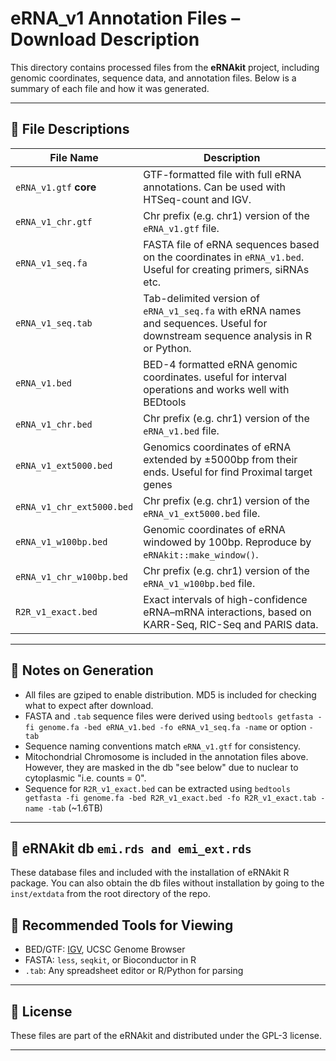 # eRNA_v1 Annotation Files – Download Description

This directory contains processed files from the **eRNAkit** project, including genomic coordinates, sequence data, and annotation files. Below is a summary of each file and how it was generated.

---

## 📁 File Descriptions

| File Name                 | Description |
|--------------------------|-------------|
| `eRNA_v1.gtf` **core**   | GTF-formatted file with full eRNA annotations. Can be used with HTSeq-count and IGV. |
| `eRNA_v1_chr.gtf`        | Chr prefix (e.g. chr1) version of the `eRNA_v1.gtf` file. |
| `eRNA_v1_seq.fa`         | FASTA file of eRNA sequences based on the coordinates in `eRNA_v1.bed`. Useful for creating primers, siRNAs etc. |
| `eRNA_v1_seq.tab`        | Tab-delimited version of `eRNA_v1_seq.fa` with eRNA names and sequences. Useful for downstream sequence analysis in R or Python. |
| `eRNA_v1.bed`            | BED-4 formatted eRNA genomic coordinates. useful for interval operations and works well with BEDtools |
| `eRNA_v1_chr.bed`        | Chr prefix (e.g. chr1) version of the `eRNA_v1.bed` file. |
| `eRNA_v1_ext5000.bed`    | Genomics coordinates of eRNA extended by ±5000bp from their ends. Useful for find Proximal target genes |
| `eRNA_v1_chr_ext5000.bed`| Chr prefix (e.g. chr1) version of the `eRNA_v1_ext5000.bed` file.|
| `eRNA_v1_w100bp.bed`     | Genomic coordinates of eRNA windowed by 100bp. Reproduce by `eRNAkit::make_window()`. |
| `eRNA_v1_chr_w100bp.bed` | Chr prefix (e.g. chr1) version of the `eRNA_v1_w100bp.bed` file. |
| `R2R_v1_exact.bed`       | Exact intervals of high-confidence eRNA–mRNA interactions, based on KARR-Seq, RIC-Seq and PARIS data. |

---

## 🧬 Notes on Generation

- All files are gziped to enable distribution. MD5 is included for checking what to expect after download.
- FASTA and `.tab` sequence files were derived using `bedtools getfasta -fi genome.fa -bed eRNA_v1.bed -fo eRNA_v1_seq.fa -name` or option `-tab`
- Sequence naming conventions match `eRNA_v1.gtf` for consistency.
- Mitochondrial Chromosome is included in the annotation files above. However, they are masked in the db "see below" due to nuclear to cytoplasmic "i.e. counts = 0".
- Sequence for `R2R_v1_exact.bed` can be extracted using `bedtools getfasta -fi genome.fa -bed R2R_v1_exact.bed -fo R2R_v1_exact.tab -name -tab` (~1.6TB)

---

## 📁 eRNAkit db `emi.rds and emi_ext.rds`
These database files and included with the installation of eRNAkit R package.
You can also obtain the db files without installation by going to the `inst/extdata` from the root directory of the repo.


## 📌 Recommended Tools for Viewing

- BED/GTF: [IGV](https://software.broadinstitute.org/software/igv/), UCSC Genome Browser
- FASTA: `less`, `seqkit`, or Bioconductor in R
- `.tab`: Any spreadsheet editor or R/Python for parsing

---

## 🧾 License

These files are part of the eRNAkit and distributed under the GPL-3 license.

---

